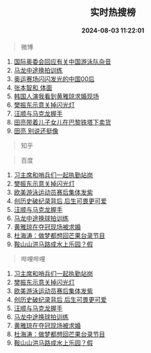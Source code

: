 <div align="center"><h2>实时热搜榜</h2><h4>2024-08-03 11:22:01</h4></div>

> 微博  

1. [国际奥委会回应有关中国游泳队杂音](https://s.weibo.com/weibo?q=%23%E5%9B%BD%E9%99%85%E5%A5%A5%E5%A7%94%E4%BC%9A%E5%9B%9E%E5%BA%94%E6%9C%89%E5%85%B3%E4%B8%AD%E5%9B%BD%E6%B8%B8%E6%B3%B3%E9%98%9F%E6%9D%82%E9%9F%B3%23&t=31&band_rank=1&Refer=top)<br />
2. [马龙中途换拍训练](https://s.weibo.com/weibo?q=%23%E9%A9%AC%E9%BE%99%E4%B8%AD%E9%80%94%E6%8D%A2%E6%8B%8D%E8%AE%AD%E7%BB%83%23&t=31&band_rank=2&Refer=top)<br />
3. [奥运赛场闪闪发光的中国00后](https://s.weibo.com/weibo?q=%23%E5%A5%A5%E8%BF%90%E8%B5%9B%E5%9C%BA%E9%97%AA%E9%97%AA%E5%8F%91%E5%85%89%E7%9A%84%E4%B8%AD%E5%9B%BD00%E5%90%8E%23&t=31&band_rank=3&Refer=top)<br />
4. [张本智和 体面](https://s.weibo.com/weibo?q=%E5%BC%A0%E6%9C%AC%E6%99%BA%E5%92%8C%20%E4%BD%93%E9%9D%A2&t=31&band_rank=4&Refer=top)<br />
5. [韩国人演我看到黄雅琼求婚现场](https://s.weibo.com/weibo?q=%23%E9%9F%A9%E5%9B%BD%E4%BA%BA%E6%BC%94%E6%88%91%E7%9C%8B%E5%88%B0%E9%BB%84%E9%9B%85%E7%90%BC%E6%B1%82%E5%A9%9A%E7%8E%B0%E5%9C%BA%23&t=31&band_rank=5&Refer=top)<br />
6. [樊振东示意关掉闪光灯](https://s.weibo.com/weibo?q=%23%E6%A8%8A%E6%8C%AF%E4%B8%9C%E7%A4%BA%E6%84%8F%E5%85%B3%E6%8E%89%E9%97%AA%E5%85%89%E7%81%AF%23&t=31&band_rank=6&Refer=top)<br />
7. [汪顺与马克龙握手](https://s.weibo.com/weibo?q=%23%E6%B1%AA%E9%A1%BA%E4%B8%8E%E9%A9%AC%E5%85%8B%E9%BE%99%E6%8F%A1%E6%89%8B%23&t=31&band_rank=7&Refer=top)<br />
8. [田亮带着儿子女儿在巴黎铁塔下卖货](https://s.weibo.com/weibo?q=%23%E7%94%B0%E4%BA%AE%E5%B8%A6%E7%9D%80%E5%84%BF%E5%AD%90%E5%A5%B3%E5%84%BF%E5%9C%A8%E5%B7%B4%E9%BB%8E%E9%93%81%E5%A1%94%E4%B8%8B%E5%8D%96%E8%B4%A7%23&t=31&band_rank=8&Refer=top)<br />
9. [田亮 别说还挺像](https://s.weibo.com/weibo?q=%E7%94%B0%E4%BA%AE%20%E5%88%AB%E8%AF%B4%E8%BF%98%E6%8C%BA%E5%83%8F&t=31&band_rank=9&Refer=top)<br />

> 知乎  


> 百度  

1. [习主席和哨兵们一起执勤站岗](https://www.baidu.com/s?wd=%E4%B9%A0%E4%B8%BB%E5%B8%AD%E5%92%8C%E5%93%A8%E5%85%B5%E4%BB%AC%E4%B8%80%E8%B5%B7%E6%89%A7%E5%8B%A4%E7%AB%99%E5%B2%97&sa=fyb_news&rsv_dl=fyb_news)<br />
2. [樊振东示意关掉闪光灯](https://www.baidu.com/s?wd=%E6%A8%8A%E6%8C%AF%E4%B8%9C%E7%A4%BA%E6%84%8F%E5%85%B3%E6%8E%89%E9%97%AA%E5%85%89%E7%81%AF&sa=fyb_news&rsv_dl=fyb_news)<br />
3. [欧美游泳运动员赛后集体发紫](https://www.baidu.com/s?wd=%E6%AC%A7%E7%BE%8E%E6%B8%B8%E6%B3%B3%E8%BF%90%E5%8A%A8%E5%91%98%E8%B5%9B%E5%90%8E%E9%9B%86%E4%BD%93%E5%8F%91%E7%B4%AB&sa=fyb_news&rsv_dl=fyb_news)<br />
4. [创历史破纪录背后 后生可畏更可爱](https://www.baidu.com/s?wd=%E5%88%9B%E5%8E%86%E5%8F%B2%E7%A0%B4%E7%BA%AA%E5%BD%95%E8%83%8C%E5%90%8E+%E5%90%8E%E7%94%9F%E5%8F%AF%E7%95%8F%E6%9B%B4%E5%8F%AF%E7%88%B1&sa=fyb_news&rsv_dl=fyb_news)<br />
5. [汪顺与马克龙握手](https://www.baidu.com/s?wd=%E6%B1%AA%E9%A1%BA%E4%B8%8E%E9%A9%AC%E5%85%8B%E9%BE%99%E6%8F%A1%E6%89%8B&sa=fyb_news&rsv_dl=fyb_news)<br />
6. [马龙中途换球拍训练](https://www.baidu.com/s?wd=%E9%A9%AC%E9%BE%99%E4%B8%AD%E9%80%94%E6%8D%A2%E7%90%83%E6%8B%8D%E8%AE%AD%E7%BB%83&sa=fyb_news&rsv_dl=fyb_news)<br />
7. [黄雅琼在夺冠现场被求婚](https://www.baidu.com/s?wd=%E9%BB%84%E9%9B%85%E7%90%BC%E5%9C%A8%E5%A4%BA%E5%86%A0%E7%8E%B0%E5%9C%BA%E8%A2%AB%E6%B1%82%E5%A9%9A&sa=fyb_news&rsv_dl=fyb_news)<br />
8. [杜海涛：做梦都想回芒果台录节目](https://www.baidu.com/s?wd=%E6%9D%9C%E6%B5%B7%E6%B6%9B%EF%BC%9A%E5%81%9A%E6%A2%A6%E9%83%BD%E6%83%B3%E5%9B%9E%E8%8A%92%E6%9E%9C%E5%8F%B0%E5%BD%95%E8%8A%82%E7%9B%AE&sa=fyb_news&rsv_dl=fyb_news)<br />
9. [鞍山山洪马路成水上乐园？假](https://www.baidu.com/s?wd=%E9%9E%8D%E5%B1%B1%E5%B1%B1%E6%B4%AA%E9%A9%AC%E8%B7%AF%E6%88%90%E6%B0%B4%E4%B8%8A%E4%B9%90%E5%9B%AD%EF%BC%9F%E5%81%87&sa=fyb_news&rsv_dl=fyb_news)<br />

> 哔哩哔哩  

1. [习主席和哨兵们一起执勤站岗](https://www.baidu.com/s?wd=%E4%B9%A0%E4%B8%BB%E5%B8%AD%E5%92%8C%E5%93%A8%E5%85%B5%E4%BB%AC%E4%B8%80%E8%B5%B7%E6%89%A7%E5%8B%A4%E7%AB%99%E5%B2%97&sa=fyb_news&rsv_dl=fyb_news)<br />
2. [樊振东示意关掉闪光灯](https://www.baidu.com/s?wd=%E6%A8%8A%E6%8C%AF%E4%B8%9C%E7%A4%BA%E6%84%8F%E5%85%B3%E6%8E%89%E9%97%AA%E5%85%89%E7%81%AF&sa=fyb_news&rsv_dl=fyb_news)<br />
3. [欧美游泳运动员赛后集体发紫](https://www.baidu.com/s?wd=%E6%AC%A7%E7%BE%8E%E6%B8%B8%E6%B3%B3%E8%BF%90%E5%8A%A8%E5%91%98%E8%B5%9B%E5%90%8E%E9%9B%86%E4%BD%93%E5%8F%91%E7%B4%AB&sa=fyb_news&rsv_dl=fyb_news)<br />
4. [创历史破纪录背后 后生可畏更可爱](https://www.baidu.com/s?wd=%E5%88%9B%E5%8E%86%E5%8F%B2%E7%A0%B4%E7%BA%AA%E5%BD%95%E8%83%8C%E5%90%8E+%E5%90%8E%E7%94%9F%E5%8F%AF%E7%95%8F%E6%9B%B4%E5%8F%AF%E7%88%B1&sa=fyb_news&rsv_dl=fyb_news)<br />
5. [汪顺与马克龙握手](https://www.baidu.com/s?wd=%E6%B1%AA%E9%A1%BA%E4%B8%8E%E9%A9%AC%E5%85%8B%E9%BE%99%E6%8F%A1%E6%89%8B&sa=fyb_news&rsv_dl=fyb_news)<br />
6. [马龙中途换球拍训练](https://www.baidu.com/s?wd=%E9%A9%AC%E9%BE%99%E4%B8%AD%E9%80%94%E6%8D%A2%E7%90%83%E6%8B%8D%E8%AE%AD%E7%BB%83&sa=fyb_news&rsv_dl=fyb_news)<br />
7. [黄雅琼在夺冠现场被求婚](https://www.baidu.com/s?wd=%E9%BB%84%E9%9B%85%E7%90%BC%E5%9C%A8%E5%A4%BA%E5%86%A0%E7%8E%B0%E5%9C%BA%E8%A2%AB%E6%B1%82%E5%A9%9A&sa=fyb_news&rsv_dl=fyb_news)<br />
8. [杜海涛：做梦都想回芒果台录节目](https://www.baidu.com/s?wd=%E6%9D%9C%E6%B5%B7%E6%B6%9B%EF%BC%9A%E5%81%9A%E6%A2%A6%E9%83%BD%E6%83%B3%E5%9B%9E%E8%8A%92%E6%9E%9C%E5%8F%B0%E5%BD%95%E8%8A%82%E7%9B%AE&sa=fyb_news&rsv_dl=fyb_news)<br />
9. [鞍山山洪马路成水上乐园？假](https://www.baidu.com/s?wd=%E9%9E%8D%E5%B1%B1%E5%B1%B1%E6%B4%AA%E9%A9%AC%E8%B7%AF%E6%88%90%E6%B0%B4%E4%B8%8A%E4%B9%90%E5%9B%AD%EF%BC%9F%E5%81%87&sa=fyb_news&rsv_dl=fyb_news)<br />
